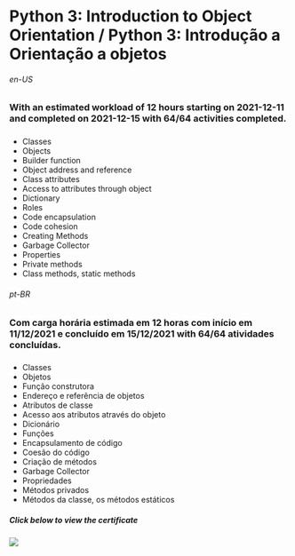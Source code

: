# Python 3: Introduction to Object Orientation / Python 3: Introdução a Orientação a objetos

###### en-US
### With an estimated workload of 12 hours starting on 2021-12-11 and completed on 2021-12-15 with 64/64 activities completed.

### 
* Classes
* Objects
* Builder function
* Object address and reference
* Class attributes
* Access to attributes through object
* Dictionary
* Roles
* Code encapsulation
* Code cohesion
* Creating Methods
* Garbage Collector
* Properties
* Private methods
* Class methods, static methods

###### pt-BR
### Com carga horária estimada em 12 horas com início em 11/12/2021 e concluído em 15/12/2021 with 64/64 atividades concluídas.

### 
* Classes
* Objetos
* Função construtora
* Endereço e referência de objetos
* Atributos de classe
* Acesso aos atributos através do objeto
* Dicionário
* Funções
* Encapsulamento de código
* Coesão do código
* Criação de métodos
* Garbage Collector
* Propriedades
* Métodos privados
* Métodos da classe, os métodos estáticos

##### Click below to view the certificate
[![](https://cdn4.iconfinder.com/data/icons/business-1221/24/Certificate-64.png)](https://cursos.alura.com.br/certificate/wesley-comput/python-3-intro-orientacao-objetos)
